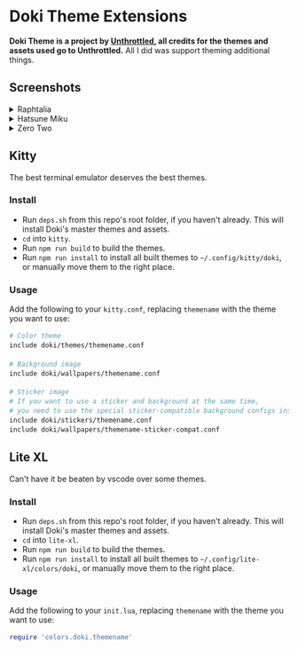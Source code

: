 # Doki Theme Extensions

**Doki Theme is a project by [Unthrottled](https://github.com/Unthrottled), all credits for the themes and assets used go to Unthrottled.** All I did was support theming additional things.

## Screenshots

<details>
  <summary>Raphtalia</summary>
  <img src="screenshots/raphtalia.png" alt="Raphtalia">
</details>

<details>
  <summary>Hatsune Miku</summary>
  <img src="screenshots/miku.png" alt="Hatsune Miku">
</details>

<details>
  <summary>Zero Two</summary>
  <img src="screenshots/zerotwo.png" alt="Zero Two">
</details>

## Kitty
The best terminal emulator deserves the best themes.

### Install
- Run `deps.sh` from this repo's root folder, if you haven't already. This will install Doki's master themes and assets.
- `cd` into `kitty`.
- Run `npm run build` to build the themes.
- Run `npm run install` to install all built themes to `~/.config/kitty/doki`, or manually move them to the right place.

### Usage
Add the following to your `kitty.conf`, replacing `themename` with the theme you want to use:
```sh
# Color theme
include doki/themes/themename.conf

# Background image
include doki/wallpapers/themename.conf

# Sticker image
# If you want to use a sticker and background at the same time,
# you need to use the special sticker-compatible background configs instead of the normal ones
include doki/stickers/themename.conf
include doki/wallpapers/themename-sticker-compat.conf
```

## Lite XL
Can't have it be beaten by vscode over some themes.

### Install
- Run `deps.sh` from this repo's root folder, if you haven't already. This will install Doki's master themes and assets.
- `cd` into `lite-xl`.
- Run `npm run build` to build the themes.
- Run `npm run install` to install all built themes to `~/.config/lite-xl/colors/doki`, or manually move them to the right place.

### Usage
Add the following to your `init.lua`, replacing `themename` with the theme you want to use:
```lua
require 'colors.doki.themename'
```